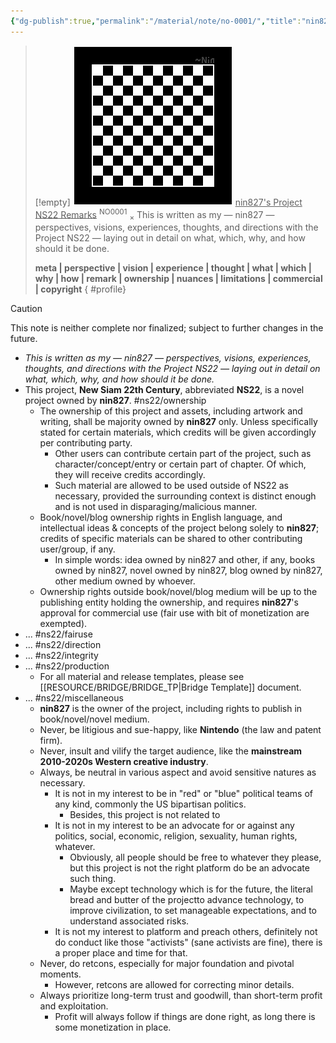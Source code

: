 ```yaml
---
{"dg-publish":true,"permalink":"/material/note/no-0001/","title":"nin827's Project NS22 Remarks","tags":["-note"]}
---
```


>[!empty]
> ![RESOURCE/ASSET/OTHER/PlaceholderIcon.png|icon](/img/user/RESOURCE/ASSET/OTHER/PlaceholderIcon.png) <u class="title">nin827's Project NS22 Remarks</u> <sup class="title">NO0001</sup> <sub class="title">×</sub>
> This is written as my — nin827 — perspectives, visions, experiences, thoughts, and directions with the Project NS22 — laying out in detail on what, which, why, and how should it be done.
> 
> <b>meta | perspective | vision | experience | thought | what | which | why | how | remark | ownership | nuances | limitations | commercial | copyright</b>
{ #profile}


>[!caution]
>This note is neither complete nor finalized; subject to further changes in the future.

- *This is written as my — nin827 — perspectives, visions, experiences, thoughts, and directions with the Project NS22 — laying out in detail on what, which, why, and how should it be done.*
- This project, __New Siam 22th Century__, abbreviated __NS22__, is a novel project owned by __nin827__. #ns22/ownership
	- The ownership of this project and assets, including artwork and writing, shall be majority owned by __nin827__ only. Unless specifically stated for certain materials, which credits will be given accordingly per contributing party.
		- Other users can contribute certain part of the project, such as character/concept/entry or certain part of chapter. Of which, they will receive credits accordingly.
		- Such material are allowed to be used outside of NS22 as necessary, provided the surrounding context is distinct enough and is not used in disparaging/malicious manner.
	- Book/novel/blog ownership rights in English language, and intellectual ideas & concepts of the project belong solely to **nin827**; credits of specific materials can be shared to other contributing user/group, if any.
		- In simple words: idea owned by nin827 and other, if any, books owned by nin827, novel owned by nin827, blog owned by nin827, other medium owned by whoever.
	- Ownership rights outside book/novel/blog medium will be up to the publishing entity holding the ownership, and requires **nin827**'s approval for commercial use (fair use with bit of monetization are exempted).
- ... #ns22/fairuse
- ... #ns22/direction
- ... #ns22/integrity
- ... #ns22/production
	- For all material and release templates, please see [[RESOURCE/BRIDGE/BRIDGE_TP\|Bridge Template]] document.
- ... #ns22/miscellaneous
	- **nin827** is the owner of the project, including rights to publish in book/novel/novel medium.
	- Never, be litigious and sue-happy, like **Nintendo** (the law and patent firm).
	- Never, insult and vilify the target audience, like the **mainstream 2010-2020s Western creative industry**.
	- Always, be neutral in various aspect and avoid sensitive natures as necessary.
		- It is not in my interest to be in "red" or "blue" political teams of any kind, commonly the US bipartisan politics.
			- Besides, this project is not related to 
		- It is not in my interest to be an advocate for or against any politics, social, economic, religion, sexuality, human rights, whatever.
			- Obviously, all people should be free to whatever they please, but this project is not the right platform do be an advocate such thing.
			- Maybe except technology which is for the future, the literal bread and butter of the projectto advance technology, to improve civilization, to set manageable expectations, and to understand associated risks.
		- It is not my interest to platform and preach others, definitely not do conduct like those "activists" (sane activists are fine), there is a proper place and time for that.
	- Never, do retcons, especially for major foundation and pivotal moments.
		- However, retcons are allowed for correcting minor details.
	- Always prioritize long-term trust and goodwill, than short-term profit and exploitation.
		- Profit will always follow if things are done right, as long there is some monetization in place.
